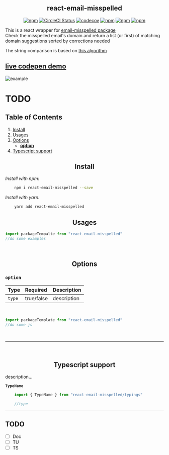 <h2 align="center">react-email-misspelled</h2>  

<div align="center">  

[![npm](https://img.shields.io/npm/v/react-email-misspelled.svg?style=flat-square)](https://www.npmjs.com/package/react-email-misspelled)
[![CircleCI Status](https://img.shields.io/circleci/build/github/sl-julienamblard/react-email-misspelled/master?style=flat-square)](https://circleci.com/gh/sl-julienamblard/react-email-misspelled)
[![codecov](https://img.shields.io/codecov/c/github/sl-julienamblard/react-email-misspelled?logo=codecov&style=flat-square)](https://codecov.io/gh/sl-julienamblard/react-email-misspelled)
[![npm](https://img.shields.io/bundlephobia/minzip/react-email-misspelled?style=flat-square)](https://www.npmjs.com/package/react-email-misspelled)
[![npm](https://img.shields.io/npm/dt/react-email-misspelled.svg?style=flat-square)](https://www.npmjs.com/package/react-email-misspelled)
[![npm](https://img.shields.io/npm/l/react-email-misspelled.svg?style=flat-square)](https://github.com/sl-julienamblard/react-email-misspelled/blob/master/LICENSE)

</div>  

This is a react wrapper for [email-misspelled package](https://www.npmjs.com/package/email-misspelled)  
Check the misspelled email's domain and return a list (or first) of matching domain suggestions sorted by corrections needed

The string comparison is based on [this algorithm](https://github.com/trekhleb/javascript-algorithms/tree/master/src/algorithms/string/levenshtein-distance)

## [live codepen demo](https://codepen.io/Capse/full/LYGVRoP)

![example](https://raw.githubusercontent.com/sl-julienamblard/email-misspelled/v3/doc/example.gif)

# TODO  

## Table of Contents

1. [Install](#install)
2. [Usages](#usages)
3. [Options](#options)
    - [**option**](#option)
4. [Typescript support](#types)

<a id="install"></a>

<h2 align="center">Install</h2>

*Install with npm:*

```bash
    npm i react-email-misspelled --save
```

*Install with yarn:*

```bash
    yarn add react-email-misspelled
```

<a id="usages"></a>

<h2 align="center">Usages</h2>


```js
import packageTempalte from "react-email-misspelled"
//do some examples
```

<br />


<a id="options"></a>

<h2 align="center">Options</h2>

### `option` <a id="option"></a>

| Type | Required | Description |
| :--- | :------- | :---------- |
| `type` | true/false | description |

<br />

```js
import packageTemplate from "react-email-misspelled"
//do some js
```

<br />

---


<br />

<a id="types"></a>  

<h2 align="center">Typescript support</h2>  

description...

<a id="TDomainList"></a>  

**`TypeName`**
```ts
    import { TypeName } from "react-email-misspelled/typings"

    //type
```

---

## TODO
- [ ] Doc
- [ ] TU
- [ ] TS
